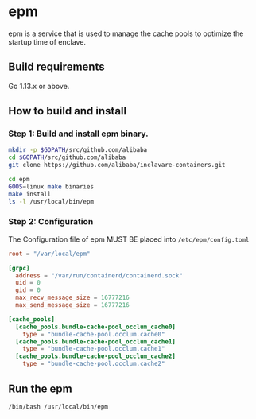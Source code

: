 # epm

epm is a service that is used to manage the cache pools to optimize the startup time of enclave.


## Build requirements

Go 1.13.x or above.

## How to build and install

### Step 1: Build and install epm binary.
```bash
mkdir -p $GOPATH/src/github.com/alibaba
cd $GOPATH/src/github.com/alibaba 
git clone https://github.com/alibaba/inclavare-containers.git

cd epm
GOOS=linux make binaries
make install
ls -l /usr/local/bin/epm
```

### Step 2: Configuration

The Configuration file of epm MUST BE placed into `/etc/epm/config.toml`

```toml
root = "/var/local/epm"

[grpc]
  address = "/var/run/containerd/containerd.sock"
  uid = 0
  gid = 0
  max_recv_message_size = 16777216
  max_send_message_size = 16777216

[cache_pools]
  [cache_pools.bundle-cache-pool_occlum_cache0]
    type = "bundle-cache-pool.occlum.cache0"
  [cache_pools.bundle-cache-pool_occlum_cache1]
    type = "bundle-cache-pool.occlum.cache1"
  [cache_pools.bundle-cache-pool_occlum_cache2]
    type = "bundle-cache-pool.occlum.cache2"
```

## Run the epm
```bash
/bin/bash /usr/local/bin/epm
```
